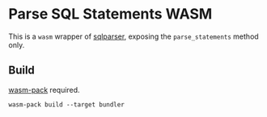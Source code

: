 # Parse SQL Statements WASM

This is a `wasm` wrapper of [sqlparser](https://crates.io/crates/sqlparser), exposing the `parse_statements` method only.

## Build

[wasm-pack](https://github.com/rustwasm/wasm-pack) required.

```shell
wasm-pack build --target bundler
```
